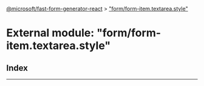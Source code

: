 [@microsoft/fast-form-generator-react](../README.md) > ["form/form-item.textarea.style"](../modules/_form_form_item_textarea_style_.md)

# External module: "form/form-item.textarea.style"

## Index

---

